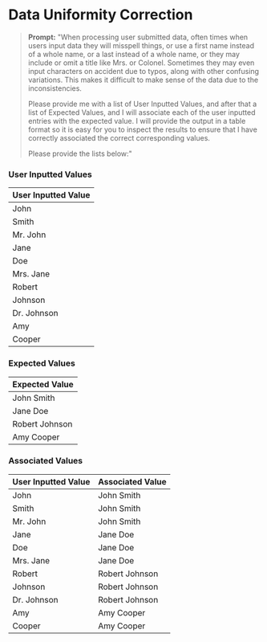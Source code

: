 # Data Uniformity Correction

> **Prompt:**
> "When processing user submitted data, often times when users input data they will misspell things, or use a first name instead of a whole name, or a last instead of a whole name, or they may include or omit a title like Mrs. or Colonel. Sometimes they may even input characters on accident due to typos, along with other confusing variations. This makes it difficult to make sense of the data due to the inconsistencies.
>
> Please provide me with a list of User Inputted Values, and after that a list of Expected Values, and I will associate each of the user inputted entries with the expected value. I will provide the output in a table format so it is easy for you to inspect the results to ensure that I have correctly associated the correct corresponding values. 
>
> Please provide the lists below:"

### User Inputted Values

| User Inputted Value |
|---------------------|
| John                |
| Smith               |
| Mr. John            |
| Jane                |
| Doe                 |
| Mrs. Jane           |
| Robert              |
| Johnson             |
| Dr. Johnson         |
| Amy                 |
| Cooper              |

### Expected Values

| Expected Value |
|----------------|
| John Smith     |
| Jane Doe       |
| Robert Johnson |
| Amy Cooper     |

### Associated Values

| User Inputted Value | Associated Value |
|---------------------|-----------------|
| John                | John Smith      |
| Smith               | John Smith      |
| Mr. John            | John Smith      |
| Jane                | Jane Doe        |
| Doe                 | Jane Doe        |
| Mrs. Jane           | Jane Doe        |
| Robert              | Robert Johnson  |
| Johnson             | Robert Johnson  |
| Dr. Johnson         | Robert Johnson  |
| Amy                 | Amy Cooper      |
| Cooper              | Amy Cooper      |

